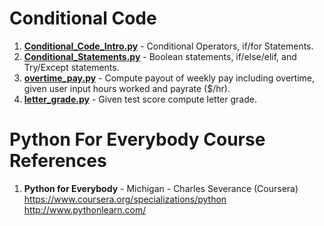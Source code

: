 #  Conditional Code
1.  **[Conditional_Code_Intro.py](https://github.com/nkuhta/Python-For-Everybody/blob/master/4.%20Conditional%20Code/Conditional_Code_Intro.py)** - Conditional Operators, if/for Statements.
2.  **[Conditional_Statements.py](https://github.com/nkuhta/Python-For-Everybody/blob/master/4.%20Conditional%20Code/Conditional_Statements.py)** - Boolean statements, if/else/elif, and Try/Except statements.
3.  **[overtime_pay.py](https://github.com/nkuhta/Python-For-Everybody/blob/master/4.%20Conditional%20Code/overtime_pay.py)** - Compute payout of weekly pay including overtime, given user input hours worked and payrate ($/hr).
4.  **[letter_grade.py](https://github.com/nkuhta/Python-For-Everybody/blob/master/4.%20Conditional%20Code/letter_grade.py)** - Given test score compute letter grade.  

#  Python For Everybody Course References
1.  **Python for Everybody** - Michigan - Charles Severance (Coursera)   
	https://www.coursera.org/specializations/python  
	http://www.pythonlearn.com/
